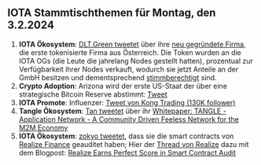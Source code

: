 ## IOTA Stammtischthemen für Montag, den 3.2.2024

1. **IOTA Ökosystem**: [DLT.Green tweetet](https://x.com/dlt_green/status/1883915666652340239) über ihre [neu gegründete Firma](https://dlt.green/en/ogs/information), die erste tokenisierte Firma aus Österreich. Die Token wurden an die IOTA OGs (die Leute die jahrelang Nodes gestellt hatten), prozentual zur Verfügbarkeit ihrer Nodes verkauft, wodurch sie jetzt Anteile an der GmbH besitzen und dementsprechend [stimmberechtigt](https://dlt.green/en/ogs/stimmverteilung) sind.
2. **Crypto Adoption**: Arizona wird der erste US-Staat der über eine strategische Bitcoin Reserve abstimmt: [Tweet](https://x.com/pete_rizzo_/status/1884014716890276258)
3. **IOTA Promote**: Influenzer: [Tweet von Kong Trading (130K follower)](https://x.com/KongBTC/status/1883847674501406970)
4. **Tangle Ökosystem**: [Tan tweetet](https://x.com/tan_technology/status/1883812748234285517) über ihr [Whitepaper: TANGLE - Application Network - A Community Driven Feeless Network for the M2M Economy](https://t.co/k3i3l2CJ7Q)
5. **IOTA Ökosystem**: [zokyo tweetet](https://x.com/zokyo_io/status/1884168720567713920), dass sie die smart contracts von [Realize Finance](https://x.com/realizefinance) geauditet haben; Hier der [Thread von Realize](https://x.com/realizefinance/status/1884170788787626349) dazu mit dem Blogpost: [Realize Earns Perfect Score in Smart Contract Audit](https://blog.realizeassets.com/realize-earns-perfect-score-in-smart-contract-audit/)
